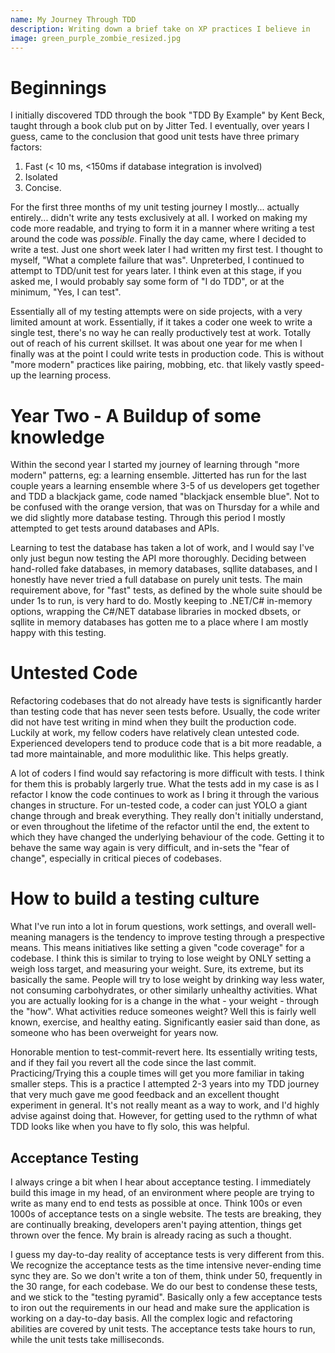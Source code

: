 ```yaml
---
name: My Journey Through TDD
description: Writing down a brief take on XP practices I believe in
image: green_purple_zombie_resized.jpg
---
```


# Beginnings  

I initially discovered TDD through the book "TDD By Example" by Kent Beck, taught through a book club put on by Jitter Ted. I eventually,
over years I guess, came to the conclusion that good unit tests have three primary factors:  

1. Fast (< 10 ms, <150ms if database integration is involved)  
2. Isolated
3. Concise.

For the first three months of my unit testing journey I mostly... actually entirely... didn't write any tests exclusively at all. I worked
on making my code more readable, and trying to form it in a manner where writing a test around the code was _possible_. Finally the day came,
where I decided to write a test. Just one short week later I had written my first test. I thought to myself, "What a complete failure that was".
Unpreterbed, I continued to attempt to TDD/unit test for years later. I think even at this stage, if you asked me, I would probably say some
form of "I do TDD", or at the minimum, "Yes, I can test".

Essentially all of my testing attempts were on side projects, with a very limited amount at work. Essentially, if it takes a coder one week
to write a single test, there's no way he can really productively test at work. Totally out of reach of his current skillset. It was about
one year for me when I finally was at the point I could write tests in production code. This is without "more modern" practices like pairing, 
mobbing, etc. that likely vastly speed-up the learning process.

# Year Two - A Buildup of some knowledge  

Within the second year I started my journey of learning through "more modern" patterns, eg: a learning ensemble. Jitterted has run for the
last couple years a learning ensemble where 3-5 of us developers get together and TDD a blackjack game, code named "blackjack ensemble blue".
Not to be confused with the orange version, that was on Thursday for a while and we did slightly more database testing. Through this period I
mostly attempted to get tests around databases and APIs.

Learning to test the database has taken a lot of work, and I would say I've only just begun now testing the API more thoroughly. Deciding between
hand-rolled fake databases, in memory databases, sqllite databases, and I honestly have never tried a full database on purely unit tests.
The main requirement above, for "fast" tests, as defined by the whole suite should be under 1s to run, is very hard to do. Mostly keeping
to .NET/C# in-memory options, wrapping the C#/NET database libraries in mocked dbsets, or sqllite in memory databases has gotten me to a
place where I am mostly happy with this testing.

# Untested Code  

Refactoring codebases that do not already have tests is significantly harder than testing code that has never seen tests before. Usually,
the code writer did not have test writing in mind when they built the production code. Luckily at work, my fellow coders have relatively
clean untested code. Experienced developers tend to produce code that is a bit more readable, a tad more maintainable, and more modulithic
like. This helps greatly.

A lot of coders I find would say refactoring is more difficult with tests. I think for them this is probably largerly true. What the tests
add in my case is as I refactor I know the code continues to work as I bring it through the various changes in structure. For un-tested code,
a coder can just YOLO a giant change through and break everything. They really don't initially understand, or even throughout the lifetime of
the refactor until the end, the extent to which they have changed the underlying behaviour of the code. Getting it to behave the same way
again is very difficult, and in-sets the "fear of change", especially in critical pieces of codebases.

# How to build a testing culture

What I've run into a lot in forum questions, work settings, and overall well-meaning managers is the tendency to improve testing through
a prespective means. This means initiatives like setting a given "code coverage" for a codebase. I think this is similar to trying to lose 
weight by ONLY setting a weigh loss target, and measuring your weight. Sure, its extreme, but its basically the same. People will try to
lose weight by drinking way less water, not consuming carbohydrates, or other similarly unhealthy activities. What you are actually looking for
is a change in the what - your weight - through the "how". What activities reduce someones weight? Well this is fairly well known, exercise,
and healthy eating. Significantly easier said than done, as someone who has been overweight for years now.

Honorable mention to test-commit-revert here. Its essentially writing tests, and if they fail you revert all the code since the last commit.
Practicing/Trying this a couple times will get you more familiar in taking smaller steps. This is a practice I attempted 2-3 years into my 
TDD journey that very much gave me good feedback and an excellent thought experiment in general. It's not really meant as a way to work, and
I'd highly advise against doing that. However, for getting used to the rythmn of what TDD looks like when you have to fly solo, this was
helpful.

## Acceptance Testing

I always cringe a bit when I hear about acceptance testing. I immediately build this image in my head, of an environment where people are 
trying to write as many end to end tests as possible at once. Think 100s or even 1000s of acceptance tests on a single website. The tests are
breaking, they are continually breaking, developers aren't paying attention, things get thrown over the fence. My brain is already racing
as such a thought.

I guess my day-to-day reality of acceptance tests is very different from this. We recognize the acceptance tests as the time intensive
never-ending time sync they are. So we don't write a ton of them, think under 50, frequently in the 30 range, for each codebase. We do our
best to condense these tests, and we stick to the "testing pyramid". Basically only a few acceptance tests to iron out the requirements in
our head and make sure the application is working on a day-to-day basis. All the complex logic and refactoring abilities are covered by
unit tests. The acceptance tests take hours to run, while the unit tests take milliseconds.


